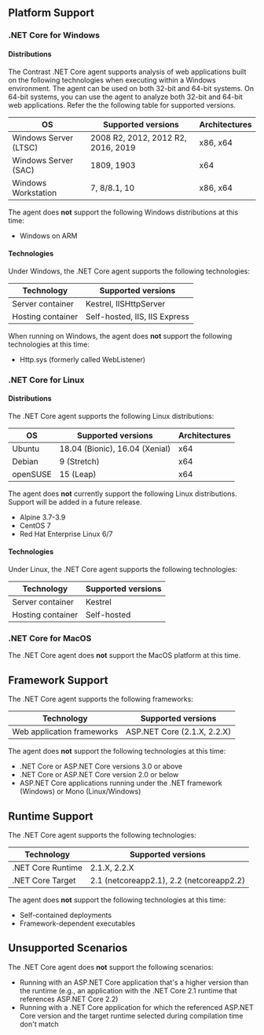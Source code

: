 

<!--
title: "Contrast .NET Core Agent Supported Technologies"
description: "Contrast .NET Core agent supported technologies"
tags: "installation agent .NET Core windows linux azure supported technologies"
-->

## Platform Support

### .NET Core for Windows

#### Distributions

The Contrast .NET Core agent supports analysis of web applications built on the following technologies when executing within a Windows environment. The agent can be used on both 32-bit and 64-bit systems. On 64-bit systems, you can use the agent to analyze both 32-bit and 64-bit web applications. Refer the the following table for supported versions.

| OS                         | Supported versions     | Architectures |
| -------------------------- | ---------------------- | ------------- |
| Windows Server (LTSC)      | 2008 R2, 2012, 2012 R2, 2016, 2019 | x86, x64 |
| Windows Server (SAC)       | 1809, 1903              | x64     |
| Windows Workstation        | 7, 8/8.1, 10            | x86, x64     |


The agent does **not** support the following Windows distributions at this time:

* Windows on ARM

#### Technologies

Under Windows, the .NET Core agent supports the following technologies:

| Technology                 | Supported versions                       |
| -------------------------- | ---------------------------------------- |
| Server container           | Kestrel, IISHttpServer                   |
| Hosting container          | Self-hosted, IIS, IIS Express            |

When running on Windows, the agent does **not** support the following technologies at this time:

* Http.sys (formerly called WebListener)

### .NET Core for Linux

#### Distributions 

The .NET Core agent supports the following Linux distributions: 


| OS                         | Supported versions     | Architectures |
| -------------------------- | ---------------------- | ------------- |
| Ubuntu                     | 18.04 (Bionic), 16.04 (Xenial) | x64   |
| Debian                     | 9 (Stretch)            | x64           |
| openSUSE                   | 15 (Leap)            | x64           |

The agent does **not** currently support the following Linux distributions. Support will be added in a future release.

- Alpine 3.7-3.9
- CentOS 7
- Red Hat Enterprise Linux 6/7

#### Technologies

Under Linux, the .NET Core agent supports the following technologies:

| Technology                 | Supported versions                       |
| -------------------------- | ---------------------------------------- |
| Server container           | Kestrel                                  |
| Hosting container          | Self-hosted                              |

### .NET Core for MacOS

The .NET Core agent does **not** support the MacOS platform at this time.

## Framework Support

The .NET Core agent supports the following frameworks: 

| Technology                 | Supported versions                       |
| -------------------------- | ---------------------------------------- |
| Web application frameworks | ASP.NET Core (2.1.X, 2.2.X)              |

The agent does **not** support the following technologies at this time:

* .NET Core or ASP.NET Core versions 3.0 or above
* .NET Core or ASP.NET Core version 2.0 or below
* ASP.NET Core applications running under the .NET framework (Windows) or Mono (Linux/Windows)

## Runtime Support

The .NET Core agent supports the following technologies: 

| Technology                 | Supported versions                       |
| -------------------------- | ---------------------------------------- |
| .NET Core Runtime          | 2.1.X, 2.2.X                             |
| .NET Core Target           | 2.1 (netcoreapp2.1), 2.2 (netcoreapp2.2) |

The agent does **not** support the following technologies at this time:

* Self-contained deployments
* Framework-dependent executables

## Unsupported Scenarios

The .NET Core agent does **not** support the following scenarios:

* Running with an ASP.NET Core application that's a higher version than the runtime (e.g., an application with the .NET Core 2.1 runtime that references ASP.NET Core 2.2)
* Running with a .NET Core application for which the referenced ASP.NET Core version and the target runtime selected during compilation time don't match
